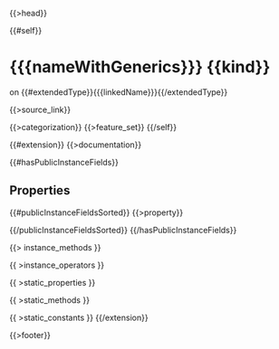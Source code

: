 {{>head}}

{{#self}}
# {{{nameWithGenerics}}} {{kind}}
on {{#extendedType}}{{{linkedName}}}{{/extendedType}}

{{>source_link}}

{{>categorization}}
{{>feature_set}}
{{/self}}

{{#extension}}
{{>documentation}}

{{#hasPublicInstanceFields}}
## Properties

{{#publicInstanceFieldsSorted}}
{{>property}}

{{/publicInstanceFieldsSorted}}
{{/hasPublicInstanceFields}}

{{> instance_methods }}

{{ >instance_operators }}

{{ >static_properties }}

{{ >static_methods }}

{{ >static_constants }}
{{/extension}}

{{>footer}}
